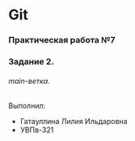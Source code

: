 # Git
### Практическая работа №7
### Задание 2.
###### main-ветка. 
Выполнил:
* Гатауллина Лилия Ильдаровна
* УВПв-321
